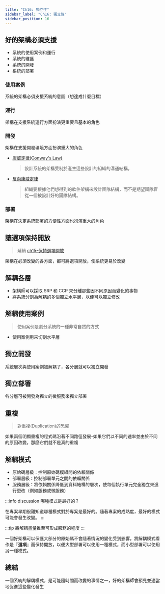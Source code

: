 ```yaml
---
title: "Ch16: 獨立性"
sidebar_label: "Ch16: 獨立性"
sidebar_position: 16
---
```


## 好的架構必須支援

- 系統的使用案例和運行
- 系統的維護
- 系統的開發
- 系統的部署

### 使用案例

系統的架構必須支援系統的意圖（想達成什麼目標）

### 運行

架構在支援系統運行方面扮演更重要且基本的角色

### 開發

架構在支援開發環境方面扮演重大的角色

- [康威定律(Conway's Law)](https://zh.wikipedia.org/zh-tw/%E5%BA%B7%E5%A8%81%E5%AE%9A%E5%BE%8B)
  > 設計系統的架構受制於產生這些設計的組織的溝通結構。
- [反向康威定律](https://cloud.tencent.com/developer/article/1892297)
  > 組織要根據他們想得到的軟件架構來設計團隊結構，而不是期望團隊盲從一個被設計好的團隊結構。

### 部署

架構在決定系統部署的方便性方面也扮演重大的角色

## 讓選項保持開放

> 延續 [ch15-保持選項開放](/docs/sg/clean-architecture/ch15#保持選項開放)

架構在必須改變的各方面，都可將選項開放，使系統更易於改變

## 解耦各層

- 架構師可以採取 SRP 和 CCP 來分離那些因不同原因而變化的事物
- 將系統分割為解耦的多個獨立水平層，以便可以獨立修改

## 解耦使用案例

> 使用案例是劃分系統的一種非常自然的方式

- 使用案例用來切割水平層

## 獨立開發

系統層次與使用案例被解耦了，各分層就可以獨立開發

## 獨立部署

各分層可被開發為獨立的微服務來獨立部署

## 重複

> 對重複(Duplication)的恐懼

如果兩個明顯重複的程式碼沿著不同路徑發展-如果它們以不同的速率並由於不同的原因改變，那麼它們就不是真的重複

## 解耦模式

- 原始碼層級：控制原始碼模組間的依賴關係
- 部署層級：控制部署單元之間的依賴關係
- 服務層級：將依賴關係降低到資料結構的層次，使每個執行單元完全獨立來進行更改（例如服務或微服務）

:::info discussion
哪種模式是最好的？

在專案早期很難知道哪種模式對於專案是最好的。隨著專案的成熟度，最好的模式可能會發生改變。
:::

:::tip
將解耦盡量推至可形成服務的程度
:::

一個好架構可以保護大部分的原始碼不會隨著情況的變化受到影響。將解耦模式看作是『**選項**』而保持開放，以便大型部署可以使用一種模式，而小型部署可以使用另一種模式。

## 總結

一個系統的解耦模式，是可能隨時間而改變的事情之一，好的架構師會預見並適當地促進這些變化發生
